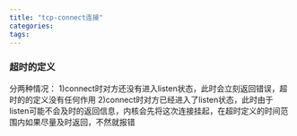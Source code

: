 ```yaml
---
title: "tcp-connect连接"
categories:
tags:
---
```

### 超时的定义

分两种情况：
1)connect时对方还没有进入listen状态，此时会立刻返回错误，超时的的定义没有任何作用
2)connect时对方已经进入了listen状态，此时由于listen可能不会及时的返回信息，内核会先将这次连接挂起，在超时定义的时间范围内如果尽量及时返回，不然就报错
